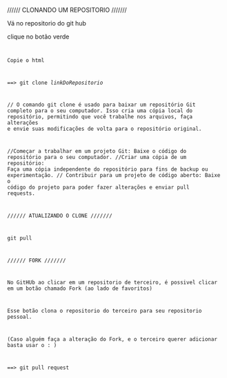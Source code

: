 ////// CLONANDO UM REPOSITORIO ///////

Vá no repositorio do git hub 

clique no botão verde <Code>

Copie o html 

==> git clone _linkDoRepositorio_


// O comando git clone é usado para baixar um repositório Git completo para o seu computador. Isso cria uma cópia local do repositório, permitindo que você trabalhe nos arquivos, faça alterações e envie suas modificações de volta para o repositório original.


//Começar a trabalhar em um projeto Git: Baixe o código do repositório para o seu computador.
//Criar uma cópia de um repositório: Faça uma cópia independente do repositório para fins de backup ou experimentação.
// Contribuir para um projeto de código aberto: Baixe o código do projeto para poder fazer alterações e enviar pull requests.



////// ATUALIZANDO O CLONE  ///////

git pull



////// FORK  ///////

No GitHUb ao clicar em um repositorio de terceiro, é possivel clicar em um botão chamado Fork (ao lado de favoritos)

Esse botão clona o repositorio do terceiro para seu repositorio pessoal.

(Caso alguém faça a alteração do Fork, e o terceiro querer adicionar basta usar o : )

==> git pull request
